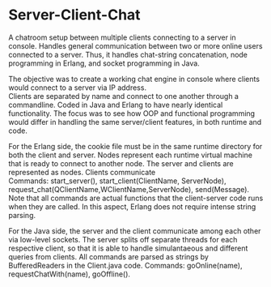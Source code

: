 # Server-Client-Chat
A chatroom setup between multiple clients connecting to a server in console.
Handles general communication between two or more online users connected to a server.  Thus, it handles chat-string concatenation, node programming in Erlang, and socket programming in Java.

The objective was to create a working chat engine in console where clients would connect to a server via IP address.  
Clients are separated by name and connect to one another through a commandline.
Coded in Java and Erlang to have nearly identical functionality.  The focus was to see how OOP and functional programming would differ in handling the same server/client features, in both runtime and code.

For the Erlang side, the cookie file must be in the same runtime directory for both the client and server. 
Nodes represent each runtime virtual machine that is ready to connect to another node.  The server and clients are represented as nodes.  Clients communicate   
Commands: start_server(), start_client(ClientName, ServerNode), request_chat(QClientName,WClientName,ServerNode), send(Message).  Note that all commands are actual functions that the client-server code runs when they are called.  In this aspect, Erlang does not require intense string parsing.


For the Java side, the server and the client communicate among each other via low-level sockets.  The server splits off separate threads for each respective client, so that it is able to handle simulantaeous and different queries from clients.
All commands are parsed as strings by BufferedReaders in the Client.java code.
Commands: goOnline(name), requestChatWith(name), goOffline(). 
